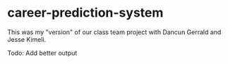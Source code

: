 # career-prediction-system

This was my "version" of our class team project with Dancun Gerrald and Jesse Kimeli.

Todo:
    Add better output
